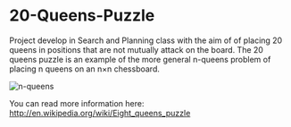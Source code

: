 # 20-Queens-Puzzle

Project develop in Search and Planning class with the aim of of placing 20 queens in positions that are not mutually attack on the board.
The 20 queens puzzle is an example of the more general n-queens problem of placing n queens on an n×n chessboard.

![n-queens](https://cloud.githubusercontent.com/assets/6472330/6087909/fcdeb3e8-ae48-11e4-98ec-7f653709023d.PNG)


You can read more information here: http://en.wikipedia.org/wiki/Eight_queens_puzzle
